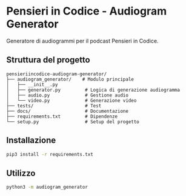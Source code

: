 # Pensieri in Codice - Audiogram Generator

Generatore di audiogrammi per il podcast Pensieri in Codice.

## Struttura del progetto

```
pensieriincodice-audiogram-generator/
├── audiogram_generator/    # Modulo principale
│   ├── __init__.py
│   ├── generator.py         # Logica di generazione audiogramma
│   ├── audio.py             # Gestione audio
│   └── video.py             # Generazione video
├── tests/                   # Test
├── docs/                    # Documentazione
├── requirements.txt         # Dipendenze
└── setup.py                 # Setup del progetto
```

## Installazione

```bash
pip3 install -r requirements.txt
```

## Utilizzo

```bash
python3 -m audiogram_generator
```
